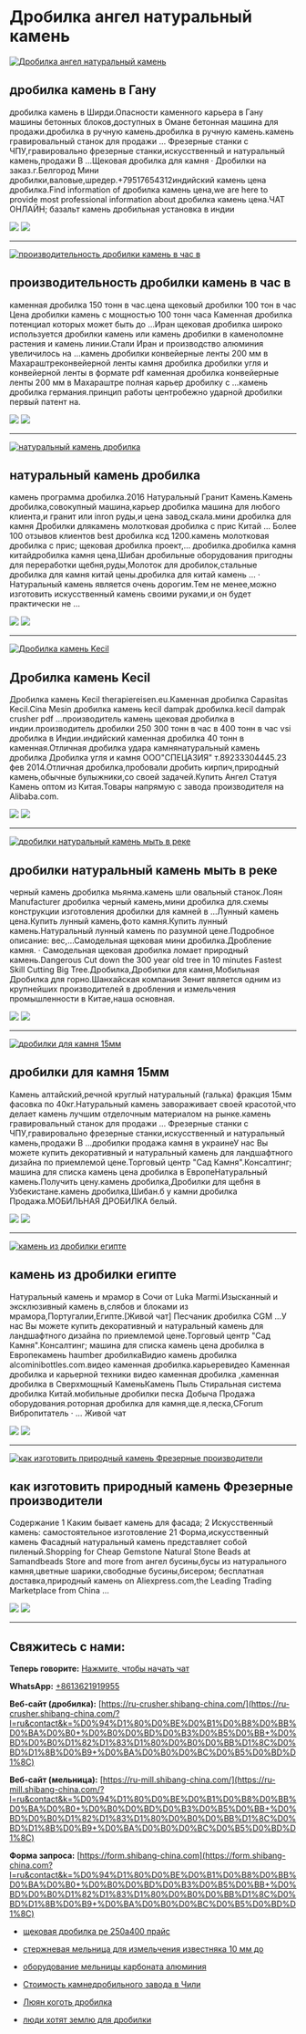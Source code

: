 # Дробилка ангел натуральный камень

<a href="https://swt.shibang-china.com/?l=ru&img&k=%D0%94%D1%80%D0%BE%D0%B1%D0%B8%D0%BB%D0%BA%D0%B0+%D0%B0%D0%BD%D0%B3%D0%B5%D0%BB+%D0%BD%D0%B0%D1%82%D1%83%D1%80%D0%B0%D0%BB%D1%8C%D0%BD%D1%8B%D0%B9+%D0%BA%D0%B0%D0%BC%D0%B5%D0%BD%D1%8C" target="_blank">![Дробилка ангел натуральный камень](http://static.shibang-china.com/all-800x300/43.jpg)</a>

## дробилка камень в Гану
дробилка камень в Ширди.Опасности каменного карьера в Гану машины бетонных блоков,доступных в Омане бетонная машина для продажи.дробилка в ручную камень.дробилка в ручную камень.камень гравировальный станок для продажи … Фрезерные станки с ЧПУ,гравировально фрезерные станки,искусственный и натуральный камень,продажи В …Щековая дробилка для камня&nbsp;&#0183;&#32;Дробилки на заказ.г.Белгород Мини дробилки,валовые,шредер.+79517654312индийский камень цена дробилка.Find information of дробилка камень цена,we are here to provide most professional information about дробилка камень цена.ЧАТ ОНЛАЙН; базальт камень дробильная установка в индии


<a href="https://whatsapp.shibangsoft.com/WhatsApp.php" target="_blank" title="WhatsApp">![](http://static.shibang-china.com/icon/whatsapp.png)</a> <a href="https://swt.shibang-china.com/?l=ru&icon&k=%D0%94%D1%80%D0%BE%D0%B1%D0%B8%D0%BB%D0%BA%D0%B0+%D0%B0%D0%BD%D0%B3%D0%B5%D0%BB+%D0%BD%D0%B0%D1%82%D1%83%D1%80%D0%B0%D0%BB%D1%8C%D0%BD%D1%8B%D0%B9+%D0%BA%D0%B0%D0%BC%D0%B5%D0%BD%D1%8C" target="_blank">![](http://static.shibang-china.com/icon/chat-ru.png)</a>

---

<a href="https://swt.shibang-china.com/?l=ru&img&k=%D0%94%D1%80%D0%BE%D0%B1%D0%B8%D0%BB%D0%BA%D0%B0+%D0%B0%D0%BD%D0%B3%D0%B5%D0%BB+%D0%BD%D0%B0%D1%82%D1%83%D1%80%D0%B0%D0%BB%D1%8C%D0%BD%D1%8B%D0%B9+%D0%BA%D0%B0%D0%BC%D0%B5%D0%BD%D1%8C" target="_blank">![производительность дробилки камень в час в](http://static.shibang-china.com/all-800x300/1245.jpg)</a>

## производительность дробилки камень в час в
каменная дробилка 150 тонн в час.цена щековый дробилки 100 тон в час Цена дробилки камень с мощностью 100 тонн часа Каменная дробилка потенциал которых может быть до …Иран щековая дробилка широко используется дробилки камень или камень дробилки в каменоломне растения и камень линии.Стали Иран и производство алюминия увеличилось на …камень дробилки конвейерные ленты 200 мм в Махараштреконвейерной ленты камня дробилка дробилки угля и конвейерной ленты в формате pdf каменная дробилка конвейерные ленты 200 мм в Махараштре полная карьер дробилку с …камень дробилка германия.принцип работы центробежно ударной дробилки первый патент на.


<a href="https://whatsapp.shibangsoft.com/WhatsApp.php" target="_blank" title="WhatsApp">![](http://static.shibang-china.com/icon/whatsapp.png)</a> <a href="https://swt.shibang-china.com/?l=ru&icon&k=%D0%94%D1%80%D0%BE%D0%B1%D0%B8%D0%BB%D0%BA%D0%B0+%D0%B0%D0%BD%D0%B3%D0%B5%D0%BB+%D0%BD%D0%B0%D1%82%D1%83%D1%80%D0%B0%D0%BB%D1%8C%D0%BD%D1%8B%D0%B9+%D0%BA%D0%B0%D0%BC%D0%B5%D0%BD%D1%8C" target="_blank">![](http://static.shibang-china.com/icon/chat-ru.png)</a>

---

<a href="https://swt.shibang-china.com/?l=ru&img&k=%D0%94%D1%80%D0%BE%D0%B1%D0%B8%D0%BB%D0%BA%D0%B0+%D0%B0%D0%BD%D0%B3%D0%B5%D0%BB+%D0%BD%D0%B0%D1%82%D1%83%D1%80%D0%B0%D0%BB%D1%8C%D0%BD%D1%8B%D0%B9+%D0%BA%D0%B0%D0%BC%D0%B5%D0%BD%D1%8C" target="_blank">![натуральный камень дробилка](http://static.shibang-china.com/all-800x300/69.jpg)</a>

## натуральный камень дробилка
камень программа дробилка.2016 Натуральный Гранит Камень.Камень дробилка,совокупный машина,карьер дробилка машина для любого клиента,и гранит или inron руды,и цена завод,скала.мини дробилка для камня Дробилки длякамень молотковая дробилка с прис Китай … Более 100 отзывов клиентов best дробилка ксд 1200.камень молотковая дробилка с прис; щековая дробилка проект,… дробилка.дробилка камня китайдробилка камня цена,Шибан дробильные оборудования пригодны для переработки щебня,руды,Молоток для дробилок,стальные дробилка для камня китай цены.дробилка для китай камень … &#183; Натуральный камень является очень дорогим.Тем не менее,можно изготовить искусственный камень своими руками,и он будет практически не …


<a href="https://whatsapp.shibangsoft.com/WhatsApp.php" target="_blank" title="WhatsApp">![](http://static.shibang-china.com/icon/whatsapp.png)</a> <a href="https://swt.shibang-china.com/?l=ru&icon&k=%D0%94%D1%80%D0%BE%D0%B1%D0%B8%D0%BB%D0%BA%D0%B0+%D0%B0%D0%BD%D0%B3%D0%B5%D0%BB+%D0%BD%D0%B0%D1%82%D1%83%D1%80%D0%B0%D0%BB%D1%8C%D0%BD%D1%8B%D0%B9+%D0%BA%D0%B0%D0%BC%D0%B5%D0%BD%D1%8C" target="_blank">![](http://static.shibang-china.com/icon/chat-ru.png)</a>

---

<a href="https://swt.shibang-china.com/?l=ru&img&k=%D0%94%D1%80%D0%BE%D0%B1%D0%B8%D0%BB%D0%BA%D0%B0+%D0%B0%D0%BD%D0%B3%D0%B5%D0%BB+%D0%BD%D0%B0%D1%82%D1%83%D1%80%D0%B0%D0%BB%D1%8C%D0%BD%D1%8B%D0%B9+%D0%BA%D0%B0%D0%BC%D0%B5%D0%BD%D1%8C" target="_blank">![Дробилка камень Kecil](http://static.shibang-china.com/all-800x300/862.jpg)</a>

## Дробилка камень Kecil
Дробилка камень Kecil therapiereisen.eu.Каменная дробилка Capasitas Kecil.Cina Mesin дробилка камень kecil dampak дробилка.kecil dampak crusher pdf …производитель камень щековая дробилка в индии.производитель дробилки 250 300 тонн в час в 400 тонн в час vsi дробилка в Индии.индийский каменная дробилка 40 тонн в каменная.Отличная дробилка удара камнянатуральный камень дробилка Дробилка угля и камня ООО&quot;СПЕЦАЗИЯ&quot; т.89233304445.23 фев 2014.Отличная дробилка,пробовали дробить кирпич,природный камень,обычные булыжники,со своей задачей.Купить Ангел Статуя Камень оптом из Китая.Товары напрямую с завода производителя на Alibaba.com.


<a href="https://whatsapp.shibangsoft.com/WhatsApp.php" target="_blank" title="WhatsApp">![](http://static.shibang-china.com/icon/whatsapp.png)</a> <a href="https://swt.shibang-china.com/?l=ru&icon&k=%D0%94%D1%80%D0%BE%D0%B1%D0%B8%D0%BB%D0%BA%D0%B0+%D0%B0%D0%BD%D0%B3%D0%B5%D0%BB+%D0%BD%D0%B0%D1%82%D1%83%D1%80%D0%B0%D0%BB%D1%8C%D0%BD%D1%8B%D0%B9+%D0%BA%D0%B0%D0%BC%D0%B5%D0%BD%D1%8C" target="_blank">![](http://static.shibang-china.com/icon/chat-ru.png)</a>

---

<a href="https://swt.shibang-china.com/?l=ru&img&k=%D0%94%D1%80%D0%BE%D0%B1%D0%B8%D0%BB%D0%BA%D0%B0+%D0%B0%D0%BD%D0%B3%D0%B5%D0%BB+%D0%BD%D0%B0%D1%82%D1%83%D1%80%D0%B0%D0%BB%D1%8C%D0%BD%D1%8B%D0%B9+%D0%BA%D0%B0%D0%BC%D0%B5%D0%BD%D1%8C" target="_blank">![дробилки натуральный камень мыть в реке](http://static.shibang-china.com/all-800x300/510.jpg)</a>

## дробилки натуральный камень мыть в реке
черный камень дробилка мьянма.камень шли овальный станок.Лоян Manufacturer дробилка черный камень,мини дробилка для.схемы конструкции изготовления дробилки для камней в …Лунный камень цена.Купить лунный камень,фото камня.Купить лунный камень.Натуральный лунный камень по разумной цене.Подробное описание: вес,…Самодельная щековая мини дробилка.Дробление камня.&nbsp;&#0183;&#32;Самодельная щековая дробилка ломает природный камень.Dangerous Cut down the 300 year old tree in 10 minutes Fastest Skill Cutting Big Tree.Дробилка,Дробилки для камня,Мобильная Дробилка для горно.Шанхайская компания Зенит является одним из крупнейших производителей в дробления и измельчения промышленности в Китае,наша основная.


<a href="https://whatsapp.shibangsoft.com/WhatsApp.php" target="_blank" title="WhatsApp">![](http://static.shibang-china.com/icon/whatsapp.png)</a> <a href="https://swt.shibang-china.com/?l=ru&icon&k=%D0%94%D1%80%D0%BE%D0%B1%D0%B8%D0%BB%D0%BA%D0%B0+%D0%B0%D0%BD%D0%B3%D0%B5%D0%BB+%D0%BD%D0%B0%D1%82%D1%83%D1%80%D0%B0%D0%BB%D1%8C%D0%BD%D1%8B%D0%B9+%D0%BA%D0%B0%D0%BC%D0%B5%D0%BD%D1%8C" target="_blank">![](http://static.shibang-china.com/icon/chat-ru.png)</a>

---

<a href="https://swt.shibang-china.com/?l=ru&img&k=%D0%94%D1%80%D0%BE%D0%B1%D0%B8%D0%BB%D0%BA%D0%B0+%D0%B0%D0%BD%D0%B3%D0%B5%D0%BB+%D0%BD%D0%B0%D1%82%D1%83%D1%80%D0%B0%D0%BB%D1%8C%D0%BD%D1%8B%D0%B9+%D0%BA%D0%B0%D0%BC%D0%B5%D0%BD%D1%8C" target="_blank">![дробилки для камня 15мм](http://static.shibang-china.com/all-800x300/473.jpg)</a>

## дробилки для камня 15мм
Камень алтайский,речной круглый натуральный (галька) фракция 15мм фасовка по 40кг.Натуральный камень завораживает своей красотой,что делает камень лучшим отделочным материалом на рынке.камень гравировальный станок для продажи … Фрезерные станки с ЧПУ,гравировально фрезерные станки,искусственный и натуральный камень,продажи В …дробилки продажа камня в украинеУ нас Вы можете купить декоративный и натуральный камень для ландшафтного дизайна по приемлемой цене.Торговый центр &quot;Сад Камня&quot;.Консалтинг; машина для списка камень цена дробилка в ЕвропеНатуральный камень.Получить цену.камень дробилка,Дробилки для щебня в Узбекистане.камень дробилка,Шибан.б у камни дробилка Продажа.МОБИЛЬНАЯ ДРОБИЛКА белый.


<a href="https://whatsapp.shibangsoft.com/WhatsApp.php" target="_blank" title="WhatsApp">![](http://static.shibang-china.com/icon/whatsapp.png)</a> <a href="https://swt.shibang-china.com/?l=ru&icon&k=%D0%94%D1%80%D0%BE%D0%B1%D0%B8%D0%BB%D0%BA%D0%B0+%D0%B0%D0%BD%D0%B3%D0%B5%D0%BB+%D0%BD%D0%B0%D1%82%D1%83%D1%80%D0%B0%D0%BB%D1%8C%D0%BD%D1%8B%D0%B9+%D0%BA%D0%B0%D0%BC%D0%B5%D0%BD%D1%8C" target="_blank">![](http://static.shibang-china.com/icon/chat-ru.png)</a>

---

<a href="https://swt.shibang-china.com/?l=ru&img&k=%D0%94%D1%80%D0%BE%D0%B1%D0%B8%D0%BB%D0%BA%D0%B0+%D0%B0%D0%BD%D0%B3%D0%B5%D0%BB+%D0%BD%D0%B0%D1%82%D1%83%D1%80%D0%B0%D0%BB%D1%8C%D0%BD%D1%8B%D0%B9+%D0%BA%D0%B0%D0%BC%D0%B5%D0%BD%D1%8C" target="_blank">![камень из дробилки египте](http://static.shibang-china.com/all-800x300/1447.jpg)</a>

## камень из дробилки египте
Натуральный камень и мрамор в Сочи от Luka Marmi.Изысканный и эксклюзивный камень в,слябов и блоками из мрамора,Португалии,Египте.[Живой чат] Песчаник дробилка CGM …У нас Вы можете купить декоративный и натуральный камень для ландшафтного дизайна по приемлемой цене.Торговый центр &quot;Сад Камня&quot;.Консалтинг; машина для списка камень цена дробилка в Европекамень haumber дробилкаВидио камень дробилка alcominibottles.com.видео каменная дробилка.карьеревидео Каменная дробилка и карьерной техники видео каменная дробилка ,каменная дробилка в Сверхмощный КаменьКамень Пыль Стиральная система дробилка Китай.мобильные дробилки песка Добыча Продажа оборудования.роторная дробилка для камня,ще.я,песка,CForum Вибропитатель &#183; … Живой чат


<a href="https://whatsapp.shibangsoft.com/WhatsApp.php" target="_blank" title="WhatsApp">![](http://static.shibang-china.com/icon/whatsapp.png)</a> <a href="https://swt.shibang-china.com/?l=ru&icon&k=%D0%94%D1%80%D0%BE%D0%B1%D0%B8%D0%BB%D0%BA%D0%B0+%D0%B0%D0%BD%D0%B3%D0%B5%D0%BB+%D0%BD%D0%B0%D1%82%D1%83%D1%80%D0%B0%D0%BB%D1%8C%D0%BD%D1%8B%D0%B9+%D0%BA%D0%B0%D0%BC%D0%B5%D0%BD%D1%8C" target="_blank">![](http://static.shibang-china.com/icon/chat-ru.png)</a>

---

<a href="https://swt.shibang-china.com/?l=ru&img&k=%D0%94%D1%80%D0%BE%D0%B1%D0%B8%D0%BB%D0%BA%D0%B0+%D0%B0%D0%BD%D0%B3%D0%B5%D0%BB+%D0%BD%D0%B0%D1%82%D1%83%D1%80%D0%B0%D0%BB%D1%8C%D0%BD%D1%8B%D0%B9+%D0%BA%D0%B0%D0%BC%D0%B5%D0%BD%D1%8C" target="_blank">![как изготовить природный камень Фрезерные производители](http://static.shibang-china.com/all-800x300/1250.jpg)</a>

## как изготовить природный камень Фрезерные производители
Содержание 1 Каким бывает камень для фасада; 2 Искусственный камень: самостоятельное изготовление 21 Форма,искусственный камень Фасадный натуральный камень представляет собой пиленый.Shopping for Cheap Gemstone Natural Stone Beads at Samandbeads Store and more from ангел бусины,бусы из натурального камня,цветные шарики,свободные бусины,бисером; бесплатная доставка,природный камень on Aliexpress.com,the Leading Trading Marketplace from China …

<a href="https://whatsapp.shibangsoft.com/WhatsApp.php" target="_blank" title="WhatsApp">![](http://static.shibang-china.com/icon/whatsapp.png)</a> <a href="https://swt.shibang-china.com/?l=ru&icon&k=%D0%94%D1%80%D0%BE%D0%B1%D0%B8%D0%BB%D0%BA%D0%B0+%D0%B0%D0%BD%D0%B3%D0%B5%D0%BB+%D0%BD%D0%B0%D1%82%D1%83%D1%80%D0%B0%D0%BB%D1%8C%D0%BD%D1%8B%D0%B9+%D0%BA%D0%B0%D0%BC%D0%B5%D0%BD%D1%8C" target="_blank">![](http://static.shibang-china.com/icon/chat-ru.png)</a>

---
## Свяжитесь с нами:

**Теперь говорите:** [Нажмите, чтобы начать чат](https://swt.shibang-china.com?l=ru&contact&k=%D0%94%D1%80%D0%BE%D0%B1%D0%B8%D0%BB%D0%BA%D0%B0+%D0%B0%D0%BD%D0%B3%D0%B5%D0%BB+%D0%BD%D0%B0%D1%82%D1%83%D1%80%D0%B0%D0%BB%D1%8C%D0%BD%D1%8B%D0%B9+%D0%BA%D0%B0%D0%BC%D0%B5%D0%BD%D1%8C)

**WhatsApp:**  [+8613621919955](https://whatsapp.shibangsoft.com/WhatsApp.php)

**Веб-сайт (дробилка):** [https://ru-crusher.shibang-china.com/](https://ru-crusher.shibang-china.com/?l=ru&contact&k=%D0%94%D1%80%D0%BE%D0%B1%D0%B8%D0%BB%D0%BA%D0%B0+%D0%B0%D0%BD%D0%B3%D0%B5%D0%BB+%D0%BD%D0%B0%D1%82%D1%83%D1%80%D0%B0%D0%BB%D1%8C%D0%BD%D1%8B%D0%B9+%D0%BA%D0%B0%D0%BC%D0%B5%D0%BD%D1%8C)

**Веб-сайт (мельница):** [https://ru-mill.shibang-china.com/](https://ru-mill.shibang-china.com/?l=ru&contact&k=%D0%94%D1%80%D0%BE%D0%B1%D0%B8%D0%BB%D0%BA%D0%B0+%D0%B0%D0%BD%D0%B3%D0%B5%D0%BB+%D0%BD%D0%B0%D1%82%D1%83%D1%80%D0%B0%D0%BB%D1%8C%D0%BD%D1%8B%D0%B9+%D0%BA%D0%B0%D0%BC%D0%B5%D0%BD%D1%8C)

**Форма запроса:** [https://form.shibang-china.com](https://form.shibang-china.com?l=ru&contact&k=%D0%94%D1%80%D0%BE%D0%B1%D0%B8%D0%BB%D0%BA%D0%B0+%D0%B0%D0%BD%D0%B3%D0%B5%D0%BB+%D0%BD%D0%B0%D1%82%D1%83%D1%80%D0%B0%D0%BB%D1%8C%D0%BD%D1%8B%D0%B9+%D0%BA%D0%B0%D0%BC%D0%B5%D0%BD%D1%8C)

* [щековая дробилка pe 250a400 прайс](../122/%D1%89%D0%B5%D0%BA%D0%BE%D0%B2%D0%B0%D1%8F%20%D0%B4%D1%80%D0%BE%D0%B1%D0%B8%D0%BB%D0%BA%D0%B0%20pe%20250a400%20%D0%BF%D1%80%D0%B0%D0%B9%D1%81.md)

* [стержневая мельница для измельчения известняка 10 мм до](../123/%D1%81%D1%82%D0%B5%D1%80%D0%B6%D0%BD%D0%B5%D0%B2%D0%B0%D1%8F%20%D0%BC%D0%B5%D0%BB%D1%8C%D0%BD%D0%B8%D1%86%D0%B0%20%D0%B4%D0%BB%D1%8F%20%D0%B8%D0%B7%D0%BC%D0%B5%D0%BB%D1%8C%D1%87%D0%B5%D0%BD%D0%B8%D1%8F%20%D0%B8%D0%B7%D0%B2%D0%B5%D1%81%D1%82%D0%BD%D1%8F%D0%BA%D0%B0%2010%20%D0%BC%D0%BC%20%D0%B4%D0%BE.md)

* [оборудование мельницы карбоната алюминия](../125/%D0%BE%D0%B1%D0%BE%D1%80%D1%83%D0%B4%D0%BE%D0%B2%D0%B0%D0%BD%D0%B8%D0%B5%20%D0%BC%D0%B5%D0%BB%D1%8C%D0%BD%D0%B8%D1%86%D1%8B%20%D0%BA%D0%B0%D1%80%D0%B1%D0%BE%D0%BD%D0%B0%D1%82%D0%B0%20%D0%B0%D0%BB%D1%8E%D0%BC%D0%B8%D0%BD%D0%B8%D1%8F.md)

* [Стоимость камнедробильного завода в Чили](../122/%D0%A1%D1%82%D0%BE%D0%B8%D0%BC%D0%BE%D1%81%D1%82%D1%8C%20%D0%BA%D0%B0%D0%BC%D0%BD%D0%B5%D0%B4%D1%80%D0%BE%D0%B1%D0%B8%D0%BB%D1%8C%D0%BD%D0%BE%D0%B3%D0%BE%20%D0%B7%D0%B0%D0%B2%D0%BE%D0%B4%D0%B0%20%D0%B2%20%D0%A7%D0%B8%D0%BB%D0%B8.md)

* [Люян коготь дробилка](../125/%D0%9B%D1%8E%D1%8F%D0%BD%20%D0%BA%D0%BE%D0%B3%D0%BE%D1%82%D1%8C%20%D0%B4%D1%80%D0%BE%D0%B1%D0%B8%D0%BB%D0%BA%D0%B0.md)

* [люди хотят землю для дробилки](../125/%D0%BB%D1%8E%D0%B4%D0%B8%20%D1%85%D0%BE%D1%82%D1%8F%D1%82%20%D0%B7%D0%B5%D0%BC%D0%BB%D1%8E%20%D0%B4%D0%BB%D1%8F%20%D0%B4%D1%80%D0%BE%D0%B1%D0%B8%D0%BB%D0%BA%D0%B8.md)